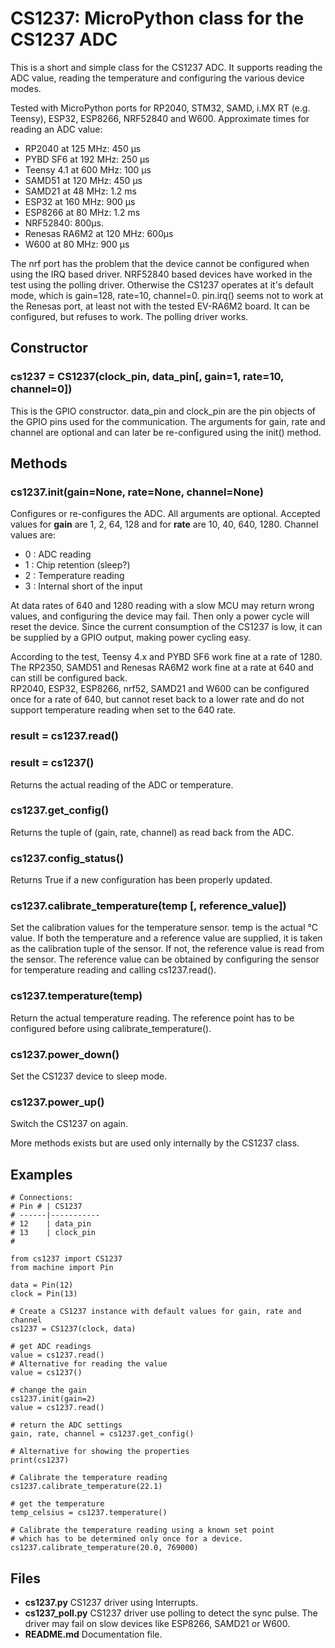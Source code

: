 # CS1237: MicroPython class for the CS1237 ADC

This is a short and simple class for the CS1237 ADC. It supports reading
the ADC value, reading the temperature and configuring the various device
modes.

Tested with MicroPython ports for RP2040, STM32, SAMD, i.MX RT (e.g. Teensy),
ESP32, ESP8266, NRF52840 and W600. Approximate times for reading an ADC value:

- RP2040 at 125 MHz: 450 µs  
- PYBD SF6 at 192 MHz: 250 µs  
- Teensy 4.1 at 600 MHz: 100 µs  
- SAMD51 at 120 MHz: 450 µs   
- SAMD21 at 48 MHz: 1.2 ms   
- ESP32 at 160 MHz: 900 µs  
- ESP8266 at 80 MHz: 1.2 ms  
- NRF52840: 800µs.  
- Renesas RA6M2 at 120 MHz: 600µs
- W600 at 80 MHz: 900 µs  

The nrf port has the problem that the device cannot be configured when using the IRQ based driver.
NRF52840 based devices have worked in the test
using the polling driver. Otherwise the CS1237 operates at it's default
mode, which is gain=128, rate=10, channel=0.
pin.irq() seems not to work at the Renesas port, at least not with the tested EV-RA6M2 board.
It can be configured, but refuses to work. The polling driver works.


## Constructor

### cs1237 = CS1237(clock_pin, data_pin[, gain=1, rate=10, channel=0])

This is the GPIO constructor. data_pin and clock_pin are the pin objects
of the GPIO pins used for the communication. The arguments for gain, rate and channel
are optional and can later be re-configured using the init() method.

## Methods

### cs1237.init(gain=None, rate=None, channel=None)

Configures or re-configures the ADC. All arguments are optional.
Accepted values for **gain** are 1, 2, 64, 128 and for
**rate** are 10, 40, 640, 1280.
Channel values are:

- 0 : ADC reading
- 1 : Chip retention (sleep?)
- 2 : Temperature reading
- 3 : Internal short of the input

At data rates of 640 and 1280 reading with a slow MCU may return wrong
values, and configuring the device may fail. Then only a power cycle
will reset the device. Since the current consumption of the CS1237 is
low, it can be supplied by a GPIO output, making power cycling easy.  

According to the test, Teensy 4.x and PYBD SF6 work fine at a rate
of 1280. The RP2350, SAMD51 and Renesas RA6M2 work fine at a rate at 640
and can still be configured back.  
RP2040, ESP32, ESP8266, nrf52, SAMD21 and W600 can be configured once for a rate
of 640, but cannot reset back to a lower rate and do not support
temperature reading when set to the 640 rate.


### result = cs1237.read()
### result = cs1237()

Returns the actual reading of the ADC or temperature.


### cs1237.get_config()

Returns the tuple of (gain, rate, channel) as read back from the ADC.


### cs1237.config_status()

Returns True if a new configuration has been properly updated.


### cs1237.calibrate_temperature(temp [, reference_value])

Set the calibration values for the temperature sensor. temp is the actual
°C value. If both the temperature and a reference value are supplied,
it is taken as the calibration tuple of the sensor. If not, the
reference value is read from the sensor.
The reference value can be obtained by configuring the sensor for temperature
reading and calling cs1237.read().

### cs1237.temperature(temp)

Return the actual temperature reading. The reference point has to be
configured before using calibrate_temperature().

### cs1237.power_down()

Set the CS1237 device to sleep mode.

### cs1237.power_up()

Switch the CS1237 on again.


More methods exists but are used only internally by the CS1237 class.

## Examples


```
# Connections:
# Pin # | CS1237
# ------|-----------
# 12    | data_pin
# 13    | clock_pin
#

from cs1237 import CS1237
from machine import Pin

data = Pin(12)
clock = Pin(13)

# Create a CS1237 instance with default values for gain, rate and channel
cs1237 = CS1237(clock, data)

# get ADC readings
value = cs1237.read()
# Alternative for reading the value
value = cs1237()

# change the gain
cs1237.init(gain=2)
value = cs1237.read()

# return the ADC settings
gain, rate, channel = cs1237.get_config()

# Alternative for showing the properties
print(cs1237)

# Calibrate the temperature reading
cs1237.calibrate_temperature(22.1)

# get the temperature
temp_celsius = cs1237.temperature()

# Calibrate the temperature reading using a known set point
# which has to be determined only once for a device.
cs1237.calibrate_temperature(20.0, 769000)

```

## Files

- **cs1237.py** CS1237 driver using Interrupts.
- **cs1237_poll.py** CS1237 driver use polling to detect the sync pulse. The
driver may fail on slow devices like ESP8266, SAMD21 or W600.
- **README.md**  Documentation file.

